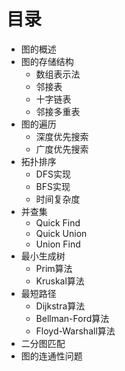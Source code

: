 



# 目录

* 图的概述
* 图的存储结构
  * 数组表示法
  * 邻接表
  * 十字链表
  * 邻接多重表
* 图的遍历
  * 深度优先搜索
  * 广度优先搜索
* 拓扑排序
  * DFS实现
  * BFS实现
  * 时间复杂度
* 并查集
  * Quick Find
  * Quick Union
  * Union Find
* 最小生成树
  * Prim算法
  * Kruskal算法
* 最短路径
  * Dijkstra算法
  * Bellman-Ford算法
  * Floyd-Warshall算法
* 二分图匹配
* 图的连通性问题
  
